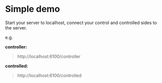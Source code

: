 # Simple demo
 
Start your server to localhost, connect your control and controlled sides to the server.
 

e.g.


**controller:**

> http://localhost:6100/controller



**controlled:**

> http://localhost:6100/controlled
